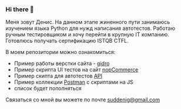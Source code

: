 ### Hi there 👋

Меня зовут Денис.
На данном этапе жиненного пути занимаюсь изучением языка Python для нужд написания автотестов.
Работаю ручным тестировщиком и хочу перейти в крупную IT компанию.
Готовлюсь получать сертификацию ISTQB CTFL.

В моем репозитории можно ознакомиться:
- Пример работы верстки сайта - [gidro](https://github.com/chipolina/gidro)
- Пример скрипта UI тестов на сайт [nopCommerce](https://github.com/chipolina/nopCommerce_UI_Test)
- Пример скипта для автотестов [API](https://github.com/chipolina/API_test)
- Пример коллекции [Postman](https://github.com/chipolina/Postman_Collection) с скриптами на JS
- список будет пополняться





Связаться со мной вы можете по почте suddenig@gmail.com

<!--
**chipolina/chipolina** is a ✨ _special_ ✨ repository because its `README.md` (this file) appears on your GitHub profile.

Here are some ideas to get you started:

- 🔭 I’m currently working on ...
- 🌱 I’m currently learning ...
- 👯 I’m looking to collaborate on ...
- 🤔 I’m looking for help with ...
- 💬 Ask me about ...
- 📫 How to reach me: ...
- 😄 Pronouns: ...
- ⚡ Fun fact: ...
-->
